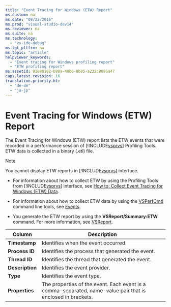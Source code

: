 ```yaml
---
title: "Event Tracing for Windows (ETW) Report"
ms.custom: na
ms.date: "09/22/2016"
ms.prod: "visual-studio-dev14"
ms.reviewer: na
ms.suite: na
ms.technology: 
  - "vs-ide-debug"
ms.tgt_pltfrm: na
ms.topic: "article"
helpviewer_keywords: 
  - "Event tracing for Windows profiling report"
  - "ETW profiling report"
ms.assetid: 81e88162-b88a-40b6-8b85-a232c8096a47
caps.latest.revision: 16
translation.priority.ht: 
  - "de-de"
  - "ja-jp"
---
```

# Event Tracing for Windows (ETW) Report
The Event Tracing for Windows (ETW) report lists the ETW events that were recorded in a performance session of [!INCLUDE[vsprvs](../vs140/includes/vsprvs_md.md)] Profiling Tools. ETW data is collected in a binary (.etl) file.  
  
> [!NOTE]
>  You cannot display ETW reports in [!INCLUDE[vsprvs](../vs140/includes/vsprvs_md.md)] interface.  
  
-   For information about how to collect ETW by using the Profiling Tools from [!INCLUDE[vsprvs](../vs140/includes/vsprvs_md.md)] interface, see [How to: Collect Event Tracing for Windows (ETW) Data](../vs140/how-to--collect-event-tracing-for-windows--etw--data.md).  
  
-   For information about how to collect ETW data by using the [VSPerfCmd](../vs140/vsperfcmd.md) command line tools, see [Events](../vs140/events--vsperfcmd-.md).  
  
-   You generate the ETW report by using the **VSReport/Summary:ETW** command. For more information, see [VSReport](../vs140/vsperfreport.md).  
  
|Column|Description|  
|------------|-----------------|  
|**Timestamp**|Identifies when the event occurred.|  
|**Process ID**|Identifies the process that generated the event.|  
|**Thread ID**|Identifies the thread that generated the event.|  
|**Description**|Identifies the event provider.|  
|**Type**|Identifies the event type.|  
|**Properties**|The properties of the event. Each event is a comma-separated, name-value pair that is enclosed in brackets.|